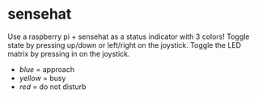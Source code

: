 # sensehat

Use a raspberry pi + sensehat as a status indicator with 3 colors! Toggle state by pressing up/down or left/right on the joystick. Toggle the LED matrix by pressing in on the joystick.

- *blue* = approach
- *yellow* = busy
- *red* = do not disturb
